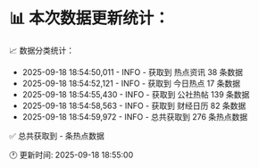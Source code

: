 📊 本次数据更新统计：
==========================

📈 数据分类统计：
- 2025-09-18 18:54:50,011 - INFO - 获取到 热点资讯 38 条数据
- 2025-09-18 18:54:52,121 - INFO - 获取到 今日热点 17 条数据
- 2025-09-18 18:54:55,430 - INFO - 获取到 公社热帖 139 条数据
- 2025-09-18 18:54:58,563 - INFO - 获取到 财经日历 82 条数据
- 2025-09-18 18:54:59,972 - INFO - 总共获取到 276 条热点数据

✅ 总共获取到 - 条热点数据

🕐 更新时间: 2025-09-18 18:55:00
